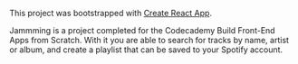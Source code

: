 This project was bootstrapped with [Create React App](https://github.com/facebook/create-react-app).

Jammming is a project completed for the Codecademy Build Front-End Apps from Scratch. With it you are able to search for tracks by name, artist or album, and create a playlist that can be saved to your Spotify account.